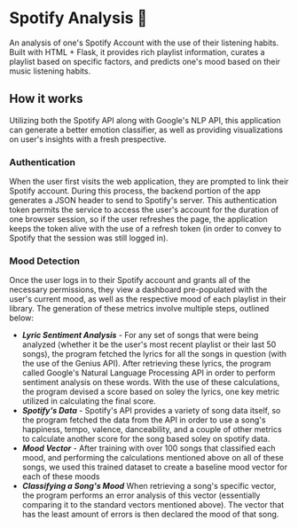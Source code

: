 # Spotify Analysis 🎵
An analysis of one's Spotify Account with the use of their listening habits. Built with HTML + Flask, it provides rich playlist information, curates a playlist based on specific factors, and predicts one's mood based on their music listening habits.

## How it works
Utilizing both the Spotify API along with Google's NLP API, this application can generate a better emotion classifier, as well as providing visualizations on user's insights with a fresh prespective. 

### Authentication
When the user first visits the web application, they are prompted to link their Spotify account. During this process, the backend portion of the app generates a JSON header to send to Spotify's server. This authentication token permits the service to access the user's account for the duration of one browser session, so if the user refreshes the page, the application keeps the token alive with the use of a refresh token (in order to convey to Spotify that the session was still logged in). 

### Mood Detection
Once the user logs in to their Spotify account and grants all of the necessary permissions, they view a dashboard pre-populated with the user's current mood, as well as the respective mood of each playlist in their library. The generation of these metrics involve multiple steps, outlined below:
- ***Lyric Sentiment Analysis*** - For any set of songs that were being analyzed (whether it be the user's most recent playlist or their last 50 songs), the program fetched the lyrics for all the songs in question (with the use of the Genius API). After retrieving these lyrics, the program called Google's Natural Language Processing API in order to perform sentiment analysis on these words. With the use of these calculations, the program devised a score based on soley the lyrics, one key metric utilized in calculating the final score.
- ***Spotify's Data*** - Spotify's API provides a variety of song data itself, so the program fetched the data from the API in order to use a song's happiness, tempo, valence, danceability, and a couple of other metrics to calculate another score for the song based soley on spotify data.
- ***Mood Vector*** - After training with over 100 songs that classified each mood, and performing the calculations mentioned above on all of these songs, we used this trained dataset to create a baseline mood vector for each of these moods
- ***Classifying a Song's Mood*** When retrieving a song's specific vector, the program performs an error analysis of this vector (essentially comparing it to the standard vectors mentioned above). The vector that has the least amount of errors is then declared the mood of that song.
